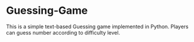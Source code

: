 # Guessing-Game
This is a simple text-based Guessing game implemented in Python. Players can guess number according to difficulty level.
